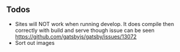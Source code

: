 ## Todos
- Sites will NOT work when running develop. It does compile then correctly with build and serve though issue can be seen https://github.com/gatsbyjs/gatsby/issues/13072
- Sort out images
